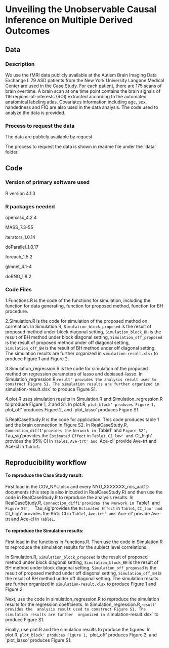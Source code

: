 Unveiling the Unobservable Causal Inference on Multiple Derived Outcomes
================



## Data

### Description

We use the fMRI data publicly available at the Autism Brain Imaging Data Exchange I.
79 ASD patients from the New York University Langone Medical Center are used in the Case Study. 
For each patient, there are 175 scans of brain overtime. A brain scan at one time point 
contains the brain signals of 116 regions-of-interests (ROI) extracted according to the 
automated anatomical labeling atlas. Covariates information including age, sex, handedness 
and FIQ are also used in the data analysis. The code used to analyze the data is provided.

### Process to request the data

The data are publicly available by request. 

The process to request the data is shown in readme file under the `data' folder.


## Code

### Version of primary software used

R version 4.1.3

### R packages needed

openxlsx_4.2.4

MASS_7.3-55

iterators_1.0.14

doParallel_1.0.17

foreach_1.5.2  

glmnet_4.1-4

doRNG_1.8.2  


### Code Files 

1.Functions.R is the code of the functions for simulation, including the function for data
generating, function for proposed method, function for BH procedure.

2.Simulation.R is the code for simulation of the proposed method on correlation. In Simulation.R, 
`Simulation_block_proposed` is the result of proposed method under block diagonal setting, 
`Simulation_block_BH` is the result of BH method under block diagonal setting, 
`Simulation_off_proposed` is the result of proposed method under off diagonal setting, 
`Simulation_off_BH` is the result of BH method under off diagonal setting. The simulation results 
are further organized in `simulation-result.xlsx` to produce Figure 1 and Figure 2.

3.Simulation_regression.R is the code for simulation of the proposed method on regression parameters 
of lasso and debiased-lasso. In Simulation_regression.R,`result' provides the analysis result used to
construct Figure S1. The simulation results are further organized in `simulation-result.xlsx` to produce Figure S1.

4.plot.R uses simulation results in Simulation.R and Simulation_regression.R to produce Figure 1, 2 and S1.
In plot.R, `plot_block' produces Figure 1, `plot_off' produces Figure 2, and `plot_lasso' produces Figure S1.

5.RealCaseStudy.R is the code for application. This code produces table 1 and the brain connection in 
Figure S2. In RealCaseStudy.R, `Connection_diff1'provides the Nerwork in `Table1' and `Figure S2', 
`Tau_sig'provides the `Estimated Effect` in `Table1`, `CI_low' and `CI_high' provides the 95% CI in 
`Table1`, `Ave-trt' and `Ace-cl' provide Ave-trt and Ace-cl in `Table1`.


## Reproducibility workflow

#### To reproduce the Case Study result:

First load in the COV_NYU.xlsx and every NYU_XXXXXXX_rois_aal.1D documents
(this step is also inlcuded in RealCaseStudy.R) and then use the code in 
RealCaseStudy.R to reproduce the analysis results. In RealCaseStudy.R, 
`Connection_diff1'provides the Nerwork in `Table1' and `Figure S2', 
`Tau_sig'provides the `Estimated Effect` in `Table1`, `CI_low' and `CI_high' provides 
the 95% CI in `Table1`, `Ave-trt' and `Ace-cl' provide Ave-trt and Ace-cl in `Table1`.

#### To reproduce the Simulation results: 

First load in the functions in Functions.R. Then use the code in Simulation.R 
to reproduce the simulation results for the subject level correlations. 

In Simulation.R,  `Simulation_block_proposed` is the result of proposed method 
under block diagonal setting, `Simulation_block_BH` is the result of BH method
under block diagonal setting, `Simulation_off_proposed` is the result of proposed 
method under off diagonal setting, `Simulation_off_BH` is the result of BH method 
under off diagonal setting. The simulation results are further organized in 
`simulation-result.xlsx` to produce Figure 1 and Figure 2.

Next, use the code in simulation_regression.R to reproduce the simulation results 
for the regression coeffcients. In Simulation_regression.R,`result' provides the 
analysis result used to construct Figure S1. The simulation results are further 
organized in `simulation-result.xlsx` to produce Figure S1.

Finally, use plot.R and the simulation results to produce the figures. In plot.R, 
`plot_block' produces Figure 1, `plot_off' produces Figure 2, and `plot_lasso' 
produces Figure S1.



